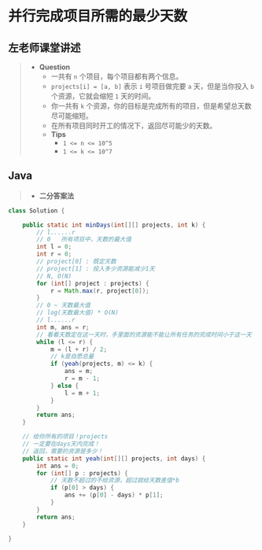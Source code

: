 # 并行完成项目所需的最少天数

## 左老师课堂讲述

> - **Question**
>   - 一共有 `n` 个项目，每个项目都有两个信息。
>   - `projects[i] = [a, b]` 表示 `i` 号项目做完要 `a` 天，但是当你投入 `b` 个资源，它就会缩短 `1` 天的时间。
>   - 你一共有 `k` 个资源，你的目标是完成所有的项目，但是希望总天数尽可能缩短。
>   - 在所有项目同时开工的情况下，返回尽可能少的天数。
>   - **Tips**
>     - `1 <= n <= 10^5`
>     - `1 <= k <= 10^7`

## Java

> - **二分答案法**

```java
class Solution {

    public static int minDays(int[][] projects, int k) {
        // l......r
        // 0   所有项目中，天数的最大值
        int l = 0;
        int r = 0;
        // project[0] : 既定天数
        // project[1] : 投入多少资源能减少1天
        // N, O(N)
        for (int[] project : projects) {
            r = Math.max(r, project[0]);
        }
        // 0 ~ 天数最大值
        // log(天数最大值) * O(N)
        // l......r
        int m, ans = r;
        // 看看天数定在这一天时，手里面的资源能不能让所有任务的完成时间小于这一天
        while (l <= r) {
            m = (l + r) / 2;
            // k是自愿总量
            if (yeah(projects, m) <= k) {
                ans = m;
                r = m - 1;
            } else {
                l = m + 1;
            }
        }
        return ans;
    }

    // 给你所有的项目！projects
    // 一定要在days天内完成！
    // 返回，需要的资源是多少！
    public static int yeah(int[][] projects, int days) {
        int ans = 0;
        for (int[] p : projects) {
            // 天数不超过的不给资源，超过就给天数差值*b
            if (p[0] > days) {
                ans += (p[0] - days) * p[1];
            }
        }
        return ans;
    }

}
```
